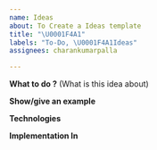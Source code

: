 ```yaml
---
name: Ideas
about: To Create a Ideas template
title: "\U0001F4A1"
labels: "To-Do, \U0001F4A1Ideas"
assignees: charankumarpalla

---
```


**What to do ?** (What is this idea about)



**Show/give an example**


**Technologies**

**Implementation In**
